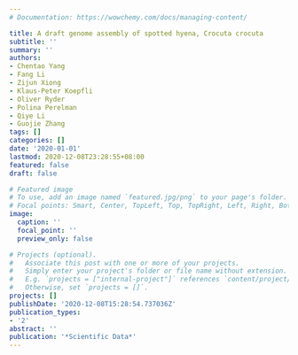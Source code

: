 ```yaml
---
# Documentation: https://wowchemy.com/docs/managing-content/

title: A draft genome assembly of spotted hyena, Crocuta crocuta
subtitle: ''
summary: ''
authors:
- Chentao Yang
- Fang Li
- Zijun Xiong
- Klaus-Peter Koepfli
- Oliver Ryder
- Polina Perelman
- Qiye Li
- Guojie Zhang
tags: []
categories: []
date: '2020-01-01'
lastmod: 2020-12-08T23:28:55+08:00
featured: false
draft: false

# Featured image
# To use, add an image named `featured.jpg/png` to your page's folder.
# Focal points: Smart, Center, TopLeft, Top, TopRight, Left, Right, BottomLeft, Bottom, BottomRight.
image:
  caption: ''
  focal_point: ''
  preview_only: false

# Projects (optional).
#   Associate this post with one or more of your projects.
#   Simply enter your project's folder or file name without extension.
#   E.g. `projects = ["internal-project"]` references `content/project/deep-learning/index.md`.
#   Otherwise, set `projects = []`.
projects: []
publishDate: '2020-12-08T15:28:54.737036Z'
publication_types:
- '2'
abstract: ''
publication: '*Scientific Data*'
---
```

